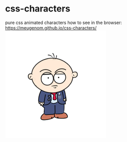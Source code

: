 # css-characters
pure css animated characters 
how to see in the browser: https://meugenom.github.io/css-characters/
![](screenshot.png)
